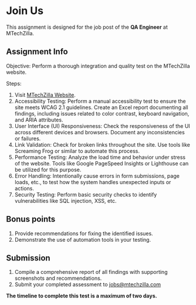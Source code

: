 # Join Us

This assignment is designed for the job post of the **QA Engineer** at MTechZilla.

## Assignment Info

Objective: Perform a thorough integration and quality test on the MTechZilla website.

Steps:

1. Visit [MTechZilla Website](https://mtechzilla.com).
2. Accessibility Testing: Perform a manual accessibility test to ensure the site meets WCAG 2.1 guidelines. Create an Excel report documenting all findings, including issues related to color contrast, keyboard navigation, and ARIA attributes.
3. User Interface (UI) Responsiveness: Check the responsiveness of the UI across different devices and browsers. Document any inconsistencies or failures.
4. Link Validation: Check for broken links throughout the site. Use tools like Screaming Frog or similar to automate this process.
5. Performance Testing: Analyze the load time and behavior under stress of the website. Tools like Google PageSpeed Insights or Lighthouse can be utilized for this purpose.
6. Error Handling: Intentionally cause errors in form submissions, page loads, etc., to test how the system handles unexpected inputs or actions.
7. Security Testing: Perform basic security checks to identify vulnerabilities like SQL injection, XSS, etc.

## Bonus points

1. Provide recommendations for fixing the identified issues.
2. Demonstrate the use of automation tools in your testing.

## Submission

1. Compile a comprehensive report of all findings with supporting screenshots and recommendations.
2. Submit your completed assessment to jobs@mtechzilla.com

**The timeline to complete this test is a maximum of two days.**
